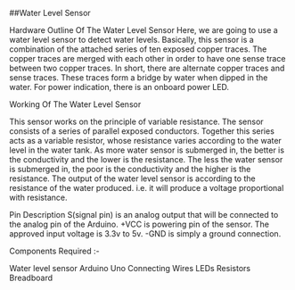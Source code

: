 
##Water Level Sensor

Hardware Outline Of The Water Level Sensor
Here, we are going to use a water level sensor to detect water levels. Basically, this sensor is a combination of the attached series of ten exposed copper traces. The copper traces are merged with each other in order to have one sense trace between two copper traces.
In short, there are alternate copper traces and sense traces. These traces form a bridge by water when dipped in the water. For power indication, there is an onboard power LED.


Working Of The Water Level Sensor

This sensor works on the principle of variable resistance. The sensor consists of a series of parallel exposed conductors. Together this series acts as a variable resistor, whose resistance varies according to the water level in the water tank.
As more water sensor is submerged in, the better is the conductivity and the lower is the resistance. The less the water sensor is submerged in, the poor is the conductivity and the higher is the resistance.
The output of the water level sensor is according to the resistance of the water produced. i.e. it will produce a voltage proportional with resistance.


Pin Description
S(signal pin) is an analog output that will be connected to the analog pin of the Arduino.
+VCC is powering pin of the sensor. The approved input voltage is 3.3v to 5v.
-GND is simply a ground connection.

Components Required :-

Water level sensor
Arduino Uno
Connecting Wires
LEDs
Resistors
Breadboard

